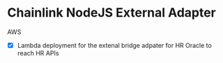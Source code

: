 # Chainlink NodeJS External Adapter

AWS

- [x] Lambda deployment for the extenal bridge adpater for HR Oracle to reach HR APIs
